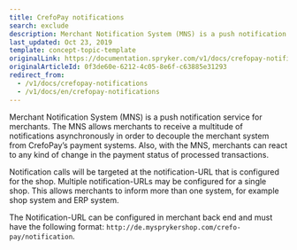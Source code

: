 ```yaml
---
title: CrefoPay notifications
search: exclude
description: Merchant Notification System (MNS) is a push notification service for merchants that CrefoPay module uses.
last_updated: Oct 23, 2019
template: concept-topic-template
originalLink: https://documentation.spryker.com/v1/docs/crefopay-notifications
originalArticleId: 0f3de60e-6212-4c05-8e6f-c63885e31293
redirect_from:
  - /v1/docs/crefopay-notifications
  - /v1/docs/en/crefopay-notifications
---
```


Merchant Notification System (MNS) is a push notification service for merchants. The MNS allows merchants to receive a multitude of notifications asynchronously in order to decouple the merchant system from CrefoPay’s payment systems. Also, with the MNS, merchants can react to any kind of change in the payment status of processed transactions.

Notification calls will be targeted at the notification-URL that is configured for the shop. Multiple notification-URLs may be configured for a single shop. This allows merchants to inform more than one system, for example shop system and ERP system.

The Notification-URL can be configured in merchant back end and must have the following format: `http://de.mysprykershop.com/crefo-pay/notification`.
